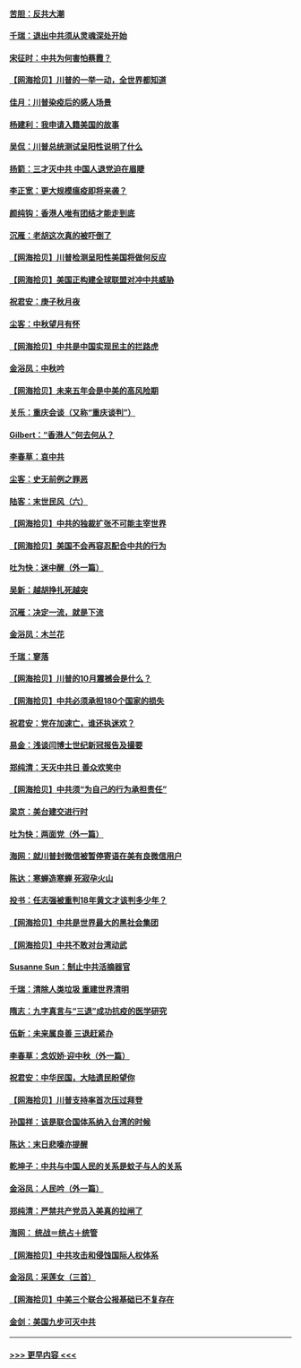 #### [苦胆：反共大潮](../pages/nsc993/n12459469.md?t=10080802) 
#### [千瑞：退出中共须从灵魂深处开始](../pages/nsc993/n12459437.md?t=10080802) 
#### [宋征时：中共为何害怕蔡霞？](../pages/nsc993/n12459097.md?t=10080802) 
#### [【网海拾贝】川普的一举一动，全世界都知道](../pages/nsc993/n12458825.md?t=10080802) 
#### [佳月：川普染疫后的感人场景](../pages/nsc993/n12456994.md?t=10080802) 
#### [杨建利：我申请入籍美国的故事](../pages/nsc993/n12455635.md?t=10080802) 
#### [吴侃：川普总统测试呈阳性说明了什么](../pages/nsc993/n12451869.md?t=10080802) 
#### [扬箭：三才灭中共 中国人退党迫在眉睫](../pages/nsc993/n12451842.md?t=10080802) 
#### [李正宽：更大规模瘟疫即将来袭？](../pages/nsc993/n12451455.md?t=10080802) 
#### [颜纯钩：香港人唯有团结才能走到底](../pages/nsc993/n12450870.md?t=10080802) 
#### [沉雁：老胡这次真的被吓倒了](../pages/nsc993/n12449796.md?t=10080802) 
#### [【网海拾贝】川普检测呈阳性美国将做何反应](../pages/nsc993/n12449042.md?t=10080802) 
#### [【网海拾贝】美国正构建全球联盟对冲中共威胁](../pages/nsc993/n12446580.md?t=10080802) 
#### [祝君安：庚子秋月夜](../pages/nsc993/n12445870.md?t=10080802) 
#### [尘客：中秋望月有怀](../pages/nsc993/n12444632.md?t=10080802) 
#### [【网海拾贝】中共是中国实现民主的拦路虎](../pages/nsc993/n12443573.md?t=10080802) 
#### [金浴凤：中秋吟](../pages/nsc993/n12441773.md?t=10080802) 
#### [【网海拾贝】未来五年会是中美的高风险期](../pages/nsc993/n12440760.md?t=10080802) 
#### [关乐：重庆会谈（又称“重庆谈判”）](../pages/nsc993/n12437525.md?t=10080802) 
#### [Gilbert：“香港人”何去何从？](../pages/nsc993/n12435894.md?t=10080802) 
#### [李春草：哀中共](../pages/nsc993/n12435874.md?t=10080802) 
#### [尘客：史无前例之罪恶](../pages/nsc993/n12435762.md?t=10080802) 
#### [陆客：末世民风（六）](../pages/nsc993/n12435354.md?t=10080802) 
#### [【网海拾贝】中共的独裁扩张不可能主宰世界](../pages/nsc993/n12435151.md?t=10080802) 
#### [【网海拾贝】美国不会再容忍配合中共的行为](../pages/nsc993/n12433808.md?t=10080802) 
#### [吐为快：迷中醒（外一篇）](../pages/nsc993/n12433585.md?t=10080802) 
#### [吴新：越胡挣扎死越突](../pages/nsc993/n12433562.md?t=10080802) 
#### [沉雁：决定一流，就是下流](../pages/nsc993/n12432128.md?t=10080802) 
#### [金浴凤：木兰花](../pages/nsc993/n12432124.md?t=10080802) 
#### [千瑞：寥落](../pages/nsc993/n12432071.md?t=10080802) 
#### [【网海拾贝】川普的10月震撼会是什么？](../pages/nsc993/n12431624.md?t=10080802) 
#### [【网海拾贝】中共必须承担180个国家的损失](../pages/nsc993/n12428893.md?t=10080802) 
#### [祝君安：党在加速亡，谁还执迷欢？](../pages/nsc993/n12428652.md?t=10080802) 
#### [易金：浅谈闫博士世纪新冠报告及撮要](../pages/nsc993/n12426822.md?t=10080802) 
#### [郑纯清：天灭中共日 善众欢笑中](../pages/nsc993/n12426784.md?t=10080802) 
#### [【网海拾贝】中共须“为自己的行为承担责任”](../pages/nsc993/n12426067.md?t=10080802) 
#### [梁京：美台建交进行时](../pages/nsc993/n12424066.md?t=10080802) 
#### [吐为快：两面党（外一篇）](../pages/nsc993/n12424043.md?t=10080802) 
#### [海网：就川普封微信被暂停寄语在美有良微信用户](../pages/nsc993/n12424021.md?t=10080802) 
#### [陈达：寒蝉造寒蝉 死寂孕火山](../pages/nsc993/n12423958.md?t=10080802) 
#### [投书：任志强被重判18年黄文才该判多少年？](../pages/nsc993/n12423672.md?t=10080802) 
#### [【网海拾贝】中共是世界最大的黑社会集团](../pages/nsc993/n12423543.md?t=10080802) 
#### [【网海拾贝】中共不敢对台湾动武](../pages/nsc993/n12421418.md?t=10080802) 
#### [Susanne Sun：制止中共活摘器官](../pages/nsc993/n12419654.md?t=10080802) 
#### [千瑞：清除人类垃圾 重建世界清明](../pages/nsc993/n12419414.md?t=10080802) 
#### [隋志：九字真言与“三退”成功抗疫的医学研究](../pages/nsc993/n12419248.md?t=10080802) 
#### [伍新：未来属良善 三退赶紧办](../pages/nsc993/n12418496.md?t=10080802) 
#### [李春草：念奴娇·迎中秋（外一篇）](../pages/nsc993/n12418465.md?t=10080802) 
#### [祝君安：中华民国，大陆遗民盼望你](../pages/nsc993/n12418089.md?t=10080802) 
#### [【网海拾贝】川普支持率首次压过拜登](../pages/nsc993/n12418050.md?t=10080802) 
#### [孙国祥：该是联合国体系纳入台湾的时候](../pages/nsc993/n12417369.md?t=10080802) 
#### [陈达：末日悲嚎亦提醒](../pages/nsc993/n12416736.md?t=10080802) 
#### [乾坤子：中共与中国人民的关系是蚊子与人的关系](../pages/nsc993/n12416632.md?t=10080802) 
#### [金浴凤：人民吟（外一篇）](../pages/nsc993/n12416567.md?t=10080802) 
#### [郑纯清：严禁共产党员入美真的拉闸了](../pages/nsc993/n12416550.md?t=10080802) 
#### [海网： 统战＝统占＋统管](../pages/nsc993/n12416404.md?t=10080802) 
#### [【网海拾贝】中共攻击和侵蚀国际人权体系](../pages/nsc993/n12416250.md?t=10080802) 
#### [金浴凤：采莲女（三首）](../pages/nsc993/n12415517.md?t=10080802) 
#### [【网海拾贝】中美三个联合公报基础已不复存在](../pages/nsc993/n12415054.md?t=10080802) 
#### [金剑：美国九步可灭中共](../pages/nsc993/n12413183.md?t=10080802) 

----
#### [ >>> 更早内容 <<< ](../indexes/nsc993-earlier.md)

